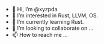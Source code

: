 - 👋 Hi, I’m @xyzpda
- 👀 I’m interested in Rust, LLVM, OS.
- 🌱 I’m currently learning Rust.
- 💞️ I’m looking to collaborate on ...
- 📫 How to reach me ...

<!---
xyzpda/xyzpda is a ✨ special ✨ repository because its `README.md` (this file) appears on your GitHub profile.
You can click the Preview link to take a look at your changes.
--->
